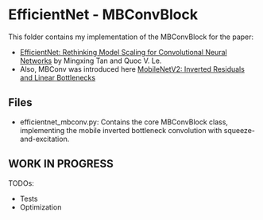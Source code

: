 # EfficientNet - MBConvBlock

This folder contains my implementation of the MBConvBlock for the paper:

- [EfficientNet: Rethinking Model Scaling for Convolutional Neural Networks](https://arxiv.org/abs/1905.11946) by Mingxing Tan and Quoc V. Le.
- Also, MBConv was introduced here [MobileNetV2: Inverted Residuals and Linear Bottlenecks
  ](https://arxiv.org/abs/1801.04381)

## Files

- efficientnet_mbconv.py: Contains the core MBConvBlock class, implementing the mobile inverted bottleneck convolution with squeeze-and-excitation.

## WORK IN PROGRESS

TODOs:

- Tests
- Optimization
